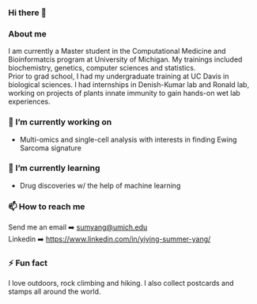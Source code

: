 ### Hi there 👋   

### About me   
I am currently a Master student in the Computational Medicine and Bioinformatcis program at University of Michigan. My trainings included biochemistry, genetics, computer sciences and statistics.   
Prior to grad school, I had my undergraduate training at UC Davis in biological sciences. I had internships in Denish-Kumar lab and Ronald lab, working on projects of plants innate immunity to gain hands-on wet lab experiences. 

### 🔭 I’m currently working on   
- Multi-omics and single-cell analysis with interests in finding Ewing Sarcoma signature   

### 🌱 I’m currently learning   
- Drug discoveries w/ the help of machine learning 

### 📫 How to reach me    
Send me an email ➡️ sumyang@umich.edu   
Linkedin ➡️ https://www.linkedin.com/in/yiying-summer-yang/    

### ⚡ Fun fact   
I love outdoors, rock climbing and hiking. I also collect postcards and stamps all around the world.   

<!--
**SummerYYY96/SummerYYY96** is a ✨ _special_ ✨ repository because its `README.md` (this file) appears on your GitHub profile.

Here are some ideas to get you started:

- 🔭 I’m currently working on ...
- 🌱 I’m currently learning ...
- 👯 I’m looking to collaborate on ...
- 🤔 I’m looking for help with ...
- 💬 Ask me about ...
- 📫 How to reach me: ...
- 😄 Pronouns: ...
- ⚡ Fun fact: ...
-->
